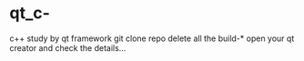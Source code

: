 # qt_c-
c++ study by qt framework
git clone repo
delete all the build-*
open your qt creator and check the details...
